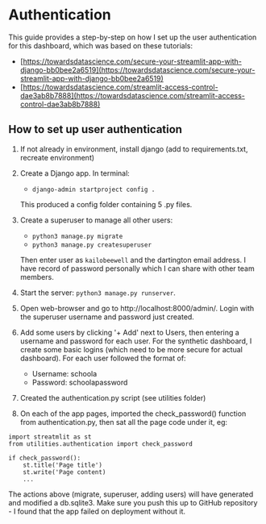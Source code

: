 # Authentication

This guide provides a step-by-step on how I set up the user authentication for this dashboard, which was based on these tutorials:
* [https://towardsdatascience.com/secure-your-streamlit-app-with-django-bb0bee2a6519](https://towardsdatascience.com/secure-your-streamlit-app-with-django-bb0bee2a6519)
* [https://towardsdatascience.com/streamlit-access-control-dae3ab8b7888](https://towardsdatascience.com/streamlit-access-control-dae3ab8b7888)

## How to set up user authentication

1. If not already in environment, install django (add to requirements.txt, recreate environment)
2. Create a Django app. In terminal:
    * `django-admin startproject config .`
    
    This produced a config folder containing 5 .py files.
3. Create a superuser to manage all other users:
    * `python3 manage.py migrate`
    * `python3 manage.py createsuperuser`

    Then enter user as `kailobeewell` and the dartington email address. I have record of password personally which I can share with other team members.

4. Start the server: `python3 manage.py runserver`.
5. Open web-browser and go to http://localhost:8000/admin/. Login with the superuser username and password just created.
6. Add some users by clicking '+ Add' next to Users, then entering a username and password for each user. For the synthetic dashboard, I create some basic logins (which need to be more secure for actual dashboard). For each user followed the format of:
    * Username: schoola
    * Password: schoolapassword
7. Created the authentication.py script (see utilities folder)
8. On each of the app pages, imported the check_password() function from authentication.py, then sat all the page code under it, eg:
```
import streatmlit as st
from utilities.authentication import check_password

if check_password():
    st.title('Page title')
    st.write('Page content)
    ...
```

The actions above (migrate, superuser, adding users) will have generated and modified a db.sqlite3. Make sure you push this up to GitHub repository - I found that the app failed on deployment without it.